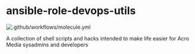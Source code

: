 # ansible-role-devops-utils

![.github/workflows/molecule.yml](https://github.com/AcroMedia/ansible-role-devops-utils/workflows/.github/workflows/molecule.yml/badge.svg)

A collection of shell scripts and hacks intended to make life easier for Acro Media sysadmins and developers
